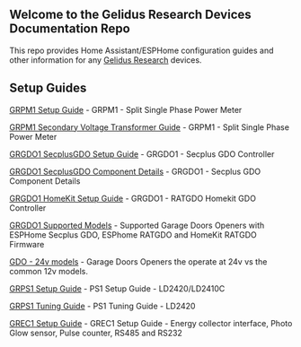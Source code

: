 ## Welcome to the Gelidus Research Devices Documentation Repo

This repo provides Home Assistant/ESPHome configuration guides and other information for any [Gelidus Research](https://www.gelidus.ca) devices.

## Setup Guides

[GRPM1 Setup Guide](/pm1.guides/PM1-Setup-Basic-120V.md) - GRPM1 - Split Single Phase Power Meter

[GRPM1 Secondary Voltage Transformer Guide](/pm1.guides/PM1-Secondary-Voltage-Transformer-120VAC.md) - GRPM1 - Split Single Phase Power Meter


[GRGDO1 SecplusGDO Setup Guide](/gdo.guides/Secplus-GDO-Setup-Guide.md) - GRGDO1 - Secplus GDO Controller

[GRGDO1 SecplusGDO Component Details](/gdo.guides/SeplusGDO-Component.md) - GRGDO1 - Secplus GDO Component Details

[GRGDO1 HomeKit Setup Guide](/gdo.guides/RATGDO-Homekit-Setup-Guide.md) - GRGDO1 - RATGDO Homekit GDO Controller

[GRGDO1 Supported Models](/gdo.guides/Supported-Models.md) - Supported Garage Doors Openers with ESPHome Secplus GDO, ESPhome RATGDO and HomeKit RATGDO Firmware

[GDO - 24v models](/gdo.guides/24v-GDOs.md) - Garage Doors Openers the operate at 24v vs the common 12v models.


[GRPS1 Setup Guide](/ps1.guides/PS1-Setup-Guide.md) - PS1 Setup Guide - LD2420/LD2410C

[GRPS1 Tuning Guide](/ps1.guides/PS1-Tuning-Guide-LD2420.md) - PS1 Tuning Guide - LD2420

[GREC1 Setup Guide](/ec.guides/GREC-Setup-Guide.md) - GREC1 Setup Guide - Energy collector interface, Photo Glow sensor, Pulse counter, RS485 and RS232
